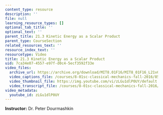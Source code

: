 ```yaml
---
content_type: resource
description: ''
file: null
learning_resource_types: []
optional_tab_title: ''
optional_text: ''
parent_title: 21.3 Kinetic Energy as a Scalar Product
parent_type: CourseSection
related_resources_text: ''
resource_index_text: ''
resourcetype: Video
title: 21.3 Kinetic Energy as a Scalar Product
uid: 7ca34e07-4557-e97f-d0c4-5ecf3592f33e
video_files:
  archive_url: https://archive.org/download/MIT8.01F16/MIT8_01F16_L21v03_360p.mp4
  video_captions_file: /courses/8-01sc-classical-mechanics-fall-2016/85d9be82e08f51b6809058b5f1a7fbd1_zLGu1dlP0UY.vtt
  video_thumbnail_file: https://img.youtube.com/vi/zLGu1dlP0UY/default.jpg
  video_transcript_file: /courses/8-01sc-classical-mechanics-fall-2016/96a1818203fb331cf29004b88289aa84_zLGu1dlP0UY.pdf
video_metadata:
  youtube_id: zLGu1dlP0UY
---
```


**Instructor:** Dr. Peter Dourmashkin